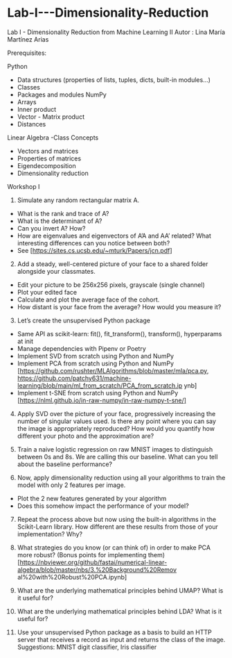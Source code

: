 # Lab-I---Dimensionality-Reduction
Lab I - Dimensionality Reduction from Machine Learning II
Autor : Lina María Martínez Arias

Prerequisites: 

Python
- Data structures (properties of lists, tuples, dicts, built-in modules…)
- Classes
- Packages and modules
NumPy
- Arrays
- Inner product
- Vector - Matrix product
- Distances

Linear Algebra
-Class Concepts
- Vectors and matrices
- Properties of matrices
- Eigendecomposition
- Dimensionality reduction

Workshop I
1. Simulate any random rectangular matrix A.
- What is the rank and trace of A?
- What is the determinant of A?
- Can you invert A? How?
- How are eigenvalues and eigenvectors of A’A and AA’ related? What interesting differences can you notice between both?
- See [https://sites.cs.ucsb.edu/~mturk/Papers/jcn.pdf]

2. Add a steady, well-centered picture of your face to a shared folder alongside your classmates.
- Edit your picture to be 256x256 pixels, grayscale (single channel)
- Plot your edited face
- Calculate and plot the average face of the cohort.
- How distant is your face from the average? How would you measure it?

3. Let’s create the unsupervised Python package
- Same API as scikit-learn: fit(), fit_transform(), transform(), hyperparams at init
- Manage dependencies with Pipenv or Poetry
- Implement SVD from scratch using Python and NumPy
- Implement PCA from scratch using Python and NumPy
[https://github.com/rushter/MLAlgorithms/blob/master/mla/pca.py,
https://github.com/patchy631/machine-learning/blob/main/ml_from_scratch/PCA_from_scratch.ip
ynb]
- Implement t-SNE from scratch using Python and NumPy
[https://nlml.github.io/in-raw-numpy/in-raw-numpy-t-sne/]

4. Apply SVD over the picture of your face, progressively increasing the number of singular values used. Is
there any point where you can say the image is appropriately reproduced? How would you quantify how
different your photo and the approximation are?

5. Train a naive logistic regression on raw MNIST images to distinguish between 0s and 8s. We are calling
this our baseline. What can you tell about the baseline performance?

6. Now, apply dimensionality reduction using all your algorithms to train the model with only 2 features per
image.
- Plot the 2 new features generated by your algorithm
- Does this somehow impact the performance of your model?

7. Repeat the process above but now using the built-in algorithms in the Scikit-Learn library. How different
are these results from those of your implementation? Why?

8. What strategies do you know (or can think of) in order to make PCA more robust? (Bonus points for
implementing them)
[https://nbviewer.org/github/fastai/numerical-linear-algebra/blob/master/nbs/3.%20Background%20Remov
al%20with%20Robust%20PCA.ipynb]

9. What are the underlying mathematical principles behind UMAP? What is it useful for?

10. What are the underlying mathematical principles behind LDA? What is it useful for?

11. Use your unsupervised Python package as a basis to build an HTTP server that receives a record as input and returns the class of the image. Suggestions: MNIST digit classifier, Iris classifier
